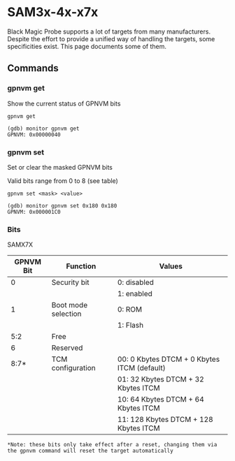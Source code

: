 # SAM3x-4x-x7x

Black Magic Probe supports a lot of targets from many manufacturers.
Despite the effort to provide a unified way of handling the targets, some specificities exist.
This page documents some of them.

## Commands

### gpnvm get

Show the current status of GPNVM bits

```
gpnvm get
```

```
(gdb) monitor gpnvm get
GPNVM: 0x00000040
```

### gpnvm set

Set or clear the masked GPNVM bits

Valid bits range from 0 to 8 (see table)

```
gpnvm set <mask> <value>
```

```
(gdb) monitor gpnvm set 0x180 0x180
GPNVM: 0x000001C0
```

### Bits

SAMX7X

| GPNVM Bit | Function            | Values                                      |
|-----------|---------------------|---------------------------------------------|
| 0         | Security bit        | 0: disabled                                 |
|           |                     | 1: enabled                                  |
| 1         | Boot mode selection | 0: ROM                                      |
|           |                     | 1: Flash                                    |
| 5:2       | Free                |                                             |
| 6         | Reserved            |                                             |
| 8:7*      | TCM configuration   | 00: 0 Kbytes DTCM + 0 Kbytes ITCM (default) |
|           |                     | 01: 32 Kbytes DTCM + 32 Kbytes ITCM         |
|           |                     | 10: 64 Kbytes DTCM + 64 Kbytes ITCM         |
|           |                     | 11: 128 Kbytes DTCM + 128 Kbytes ITCM       |

`*Note: these bits only take effect after a reset, changing them via the gpnvm command will reset the target automatically`